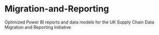 # Migration-and-Reporting
Optimized Power BI reports and data models for the UK Supply Chain Data Migration and Reporting Initiative
